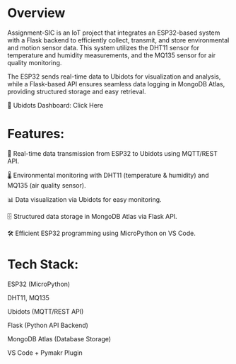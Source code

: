 # Overview

Assignment-SIC is an IoT project that integrates an ESP32-based system with a Flask backend to efficiently collect, transmit, and store environmental and motion sensor data. This system utilizes the DHT11 sensor for temperature and humidity measurements, and the MQ135 sensor for air quality monitoring.

The ESP32 sends real-time data to Ubidots for visualization and analysis, while a Flask-based API ensures seamless data logging in MongoDB Atlas, providing structured storage and easy retrieval.

🔗 Ubidots Dashboard: Click Here

# Features:

📡 Real-time data transmission from ESP32 to Ubidots using MQTT/REST API.

🌡 Environmental monitoring with DHT11 (temperature & humidity) and MQ135 (air quality sensor).

📊 Data visualization via Ubidots for easy monitoring.

🗄 Structured data storage in MongoDB Atlas via Flask API.

🛠 Efficient ESP32 programming using MicroPython on VS Code.

# Tech Stack:

ESP32 (MicroPython)

DHT11, MQ135

Ubidots (MQTT/REST API)

Flask (Python API Backend)

MongoDB Atlas (Database Storage)

VS Code + Pymakr Plugin
